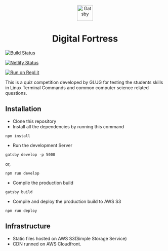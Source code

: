 <p align="center">
  <a href="https://www.gatsbyjs.org">
    <img alt="Gatsby" src="src/images/favicon.png" width="50" />
  </a>
</p>
<h1 align="center">
  Digital Fortress
</h1>

[![Build Status](https://travis-ci.com/romitkarmakar/digitalfortress_frontend.svg?branch=master)](https://travis-ci.com/romitkarmakar/digitalfortress_frontend)

[![Netlify Status](https://api.netlify.com/api/v1/badges/d8194fb5-bc0e-4495-8f3c-6b9da16995ae/deploy-status)](https://app.netlify.com/sites/reverent-lovelace-205163/deploys)

[![Run on Repl.it](https://repl.it/badge/github/romitkarmakar/digitalfortress_frontend)](https://repl.it/github/romitkarmakar/digitalfortress_frontend)

This is a quiz competition developed by GLUG for testing the students skills in Linux Terminal Commands and common computer science related questions.

## Installation
- Clone this repository
- Install all the dependencies by running this command
```
npm install
```
- Run the development Server
```
gatsby develop -p 5000
```
or, 
```
npm run develop
```
- Compile the production build
```
gatsby build
```
- Compile and deploy the production build to AWS S3
```
npm run deploy
```
## Infrastructure
- Static files hosted on AWS S3(Simple Storage Service)
- CDN runned on AWS Cloudfront.